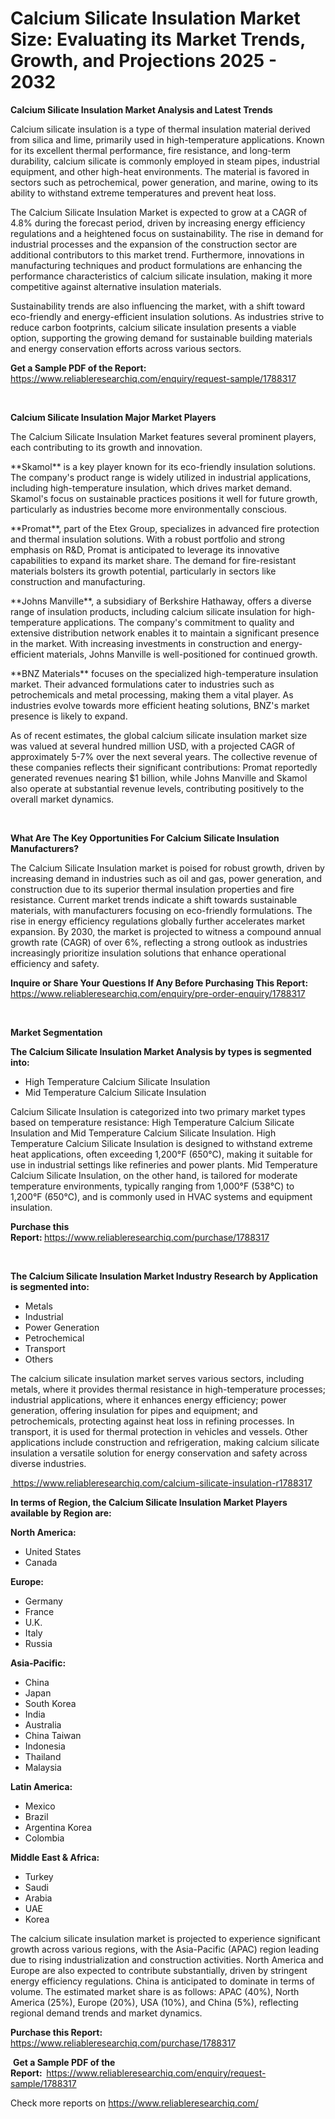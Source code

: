 <p><h1>Calcium Silicate Insulation Market Size: Evaluating its Market Trends, Growth, and Projections 2025 - 2032</h1></p><p><strong>Calcium Silicate Insulation Market Analysis and Latest Trends</strong></p>
<p><p>Calcium silicate insulation is a type of thermal insulation material derived from silica and lime, primarily used in high-temperature applications. Known for its excellent thermal performance, fire resistance, and long-term durability, calcium silicate is commonly employed in steam pipes, industrial equipment, and other high-heat environments. The material is favored in sectors such as petrochemical, power generation, and marine, owing to its ability to withstand extreme temperatures and prevent heat loss.</p><p>The Calcium Silicate Insulation Market is expected to grow at a CAGR of 4.8% during the forecast period, driven by increasing energy efficiency regulations and a heightened focus on sustainability. The rise in demand for industrial processes and the expansion of the construction sector are additional contributors to this market trend. Furthermore, innovations in manufacturing techniques and product formulations are enhancing the performance characteristics of calcium silicate insulation, making it more competitive against alternative insulation materials.</p><p>Sustainability trends are also influencing the market, with a shift toward eco-friendly and energy-efficient insulation solutions. As industries strive to reduce carbon footprints, calcium silicate insulation presents a viable option, supporting the growing demand for sustainable building materials and energy conservation efforts across various sectors.</p></p>
<p><strong>Get a Sample PDF of the Report:&nbsp;</strong> <a href="https://www.reliableresearchiq.com/enquiry/request-sample/1788317?utm_campaign=3180&utm_medium=2&utm_source=Github&utm_content=ia&utm_term=02042025&utm_id=calcium-silicate-insulation">https://www.reliableresearchiq.com/enquiry/request-sample/1788317</a></p>
<p>&nbsp;</p>
<p><strong>Calcium Silicate Insulation Major Market Players</strong></p>
<p><p>The Calcium Silicate Insulation Market features several prominent players, each contributing to its growth and innovation. </p><p>**Skamol** is a key player known for its eco-friendly insulation solutions. The company's product range is widely utilized in industrial applications, including high-temperature insulation, which drives market demand. Skamol's focus on sustainable practices positions it well for future growth, particularly as industries become more environmentally conscious.</p><p>**Promat**, part of the Etex Group, specializes in advanced fire protection and thermal insulation solutions. With a robust portfolio and strong emphasis on R&D, Promat is anticipated to leverage its innovative capabilities to expand its market share. The demand for fire-resistant materials bolsters its growth potential, particularly in sectors like construction and manufacturing.</p><p>**Johns Manville**, a subsidiary of Berkshire Hathaway, offers a diverse range of insulation products, including calcium silicate insulation for high-temperature applications. The company's commitment to quality and extensive distribution network enables it to maintain a significant presence in the market. With increasing investments in construction and energy-efficient materials, Johns Manville is well-positioned for continued growth.</p><p>**BNZ Materials** focuses on the specialized high-temperature insulation market. Their advanced formulations cater to industries such as petrochemicals and metal processing, making them a vital player. As industries evolve towards more efficient heating solutions, BNZ's market presence is likely to expand.</p><p>As of recent estimates, the global calcium silicate insulation market size was valued at several hundred million USD, with a projected CAGR of approximately 5-7% over the next several years. The collective revenue of these companies reflects their significant contributions: Promat reportedly generated revenues nearing $1 billion, while Johns Manville and Skamol also operate at substantial revenue levels, contributing positively to the overall market dynamics.</p></p>
<p>&nbsp;</p>
<p><strong>What Are The Key Opportunities For Calcium Silicate Insulation Manufacturers?</strong></p>
<p><p>The Calcium Silicate Insulation market is poised for robust growth, driven by increasing demand in industries such as oil and gas, power generation, and construction due to its superior thermal insulation properties and fire resistance. Current market trends indicate a shift towards sustainable materials, with manufacturers focusing on eco-friendly formulations. The rise in energy efficiency regulations globally further accelerates market expansion. By 2030, the market is projected to witness a compound annual growth rate (CAGR) of over 6%, reflecting a strong outlook as industries increasingly prioritize insulation solutions that enhance operational efficiency and safety.</p></p>
<p><strong>Inquire or Share Your Questions If Any Before Purchasing This Report:</strong> <a href="https://www.reliableresearchiq.com/enquiry/pre-order-enquiry/1788317?utm_campaign=3180&utm_medium=2&utm_source=Github&utm_content=ia&utm_term=02042025&utm_id=calcium-silicate-insulation">https://www.reliableresearchiq.com/enquiry/pre-order-enquiry/1788317</a></p>
<p>&nbsp;</p>
<p><strong>Market Segmentation</strong></p>
<p><strong>The Calcium Silicate Insulation Market Analysis by types is segmented into:</strong></p>
<p><ul><li>High Temperature Calcium Silicate Insulation</li><li>Mid Temperature Calcium Silicate Insulation</li></ul></p>
<p><p>Calcium Silicate Insulation is categorized into two primary market types based on temperature resistance: High Temperature Calcium Silicate Insulation and Mid Temperature Calcium Silicate Insulation. High Temperature Calcium Silicate Insulation is designed to withstand extreme heat applications, often exceeding 1,200°F (650°C), making it suitable for use in industrial settings like refineries and power plants. Mid Temperature Calcium Silicate Insulation, on the other hand, is tailored for moderate temperature environments, typically ranging from 1,000°F (538°C) to 1,200°F (650°C), and is commonly used in HVAC systems and equipment insulation.</p></p>
<p><strong>Purchase this Report:&nbsp;</strong><a href="https://www.reliableresearchiq.com/purchase/1788317?utm_campaign=3180&utm_medium=2&utm_source=Github&utm_content=ia&utm_term=02042025&utm_id=calcium-silicate-insulation">https://www.reliableresearchiq.com/purchase/1788317</a></p>
<p>&nbsp;</p>
<p><strong>The Calcium Silicate Insulation Market Industry Research by Application is segmented into:</strong></p>
<p><ul><li>Metals</li><li>Industrial</li><li>Power Generation</li><li>Petrochemical</li><li>Transport</li><li>Others</li></ul></p>
<p><p>The calcium silicate insulation market serves various sectors, including metals, where it provides thermal resistance in high-temperature processes; industrial applications, where it enhances energy efficiency; power generation, offering insulation for pipes and equipment; and petrochemicals, protecting against heat loss in refining processes. In transport, it is used for thermal protection in vehicles and vessels. Other applications include construction and refrigeration, making calcium silicate insulation a versatile solution for energy conservation and safety across diverse industries.</p></p>
<p><a href="https://www.reliableresearchiq.com/calcium-silicate-insulation-r1788317?utm_campaign=3180&utm_medium=2&utm_source=Github&utm_content=ia&utm_term=02042025&utm_id=calcium-silicate-insulation">&nbsp;https://www.reliableresearchiq.com/calcium-silicate-insulation-r1788317</a></p>
<p><strong>In terms of Region, the Calcium Silicate Insulation Market Players available by Region are:</strong></p>
<p>
    <p> <strong> North America: </strong>
        <ul>
            <li>United States</li>
            <li>Canada</li>
        </ul>
        </p> 
    <p> <strong> Europe: </strong>
        <ul>
            <li>Germany</li>
            <li>France</li>
            <li>U.K.</li>
            <li>Italy</li>
            <li>Russia</li>
        </ul>
        </p> 
    <p> <strong> Asia-Pacific: </strong>
        <ul>
            <li>China</li>
            <li>Japan</li>
            <li>South Korea</li>
            <li>India</li>
            <li>Australia</li>
            <li>China Taiwan</li>
            <li>Indonesia</li>
            <li>Thailand</li>
            <li>Malaysia</li>
        </ul>
        </p> 
    <p> <strong> Latin America: </strong>
        <ul>
            <li>Mexico</li>
            <li>Brazil</li>
            <li>Argentina Korea</li>
            <li>Colombia</li>
        </ul>
        </p> 
    <p> <strong> Middle East & Africa: </strong>
        <ul>
            <li>Turkey</li>
            <li>Saudi</li>
            <li>Arabia</li>
            <li>UAE</li>
            <li>Korea</li>
        </ul>
    </p>
    </p>
<p><p>The calcium silicate insulation market is projected to experience significant growth across various regions, with the Asia-Pacific (APAC) region leading due to rising industrialization and construction activities. North America and Europe are also expected to contribute substantially, driven by stringent energy efficiency regulations. China is anticipated to dominate in terms of volume. The estimated market share is as follows: APAC (40%), North America (25%), Europe (20%), USA (10%), and China (5%), reflecting regional demand trends and market dynamics.</p></p>
<p><strong>Purchase this Report: </strong><a href="https://www.reliableresearchiq.com/purchase/1788317?utm_campaign=3180&utm_medium=2&utm_source=Github&utm_content=ia&utm_term=02042025&utm_id=calcium-silicate-insulation">https://www.reliableresearchiq.com/purchase/1788317</a></p>
<p>&nbsp;<strong>Get a Sample PDF of the Report:&nbsp;&nbsp;</strong><a href="https://www.reliableresearchiq.com/enquiry/request-sample/1788317?utm_campaign=3180&utm_medium=2&utm_source=Github&utm_content=ia&utm_term=02042025&utm_id=calcium-silicate-insulation">https://www.reliableresearchiq.com/enquiry/request-sample/1788317</a></p>
<p><strong></strong></p>
<p>Check more reports on <a href="https://www.reliableresearchiq.com/?utm_campaign=3180&utm_medium=2&utm_source=Github&utm_content=ia&utm_term=02042025&utm_id=calcium-silicate-insulation">https://www.reliableresearchiq.com/</a></p>